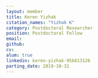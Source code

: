 ```yaml
---
layout: member
title: Keren Yizhak
citation_names: "Yizhak K"
category: Postdoctoral Researcher
position: Postdoctoral Fellow
email:
github: 
cv:
alum: true
linkedin: keren-yizhak-95b613126
parting_date: 2019-10-31
---
```


